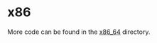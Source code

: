 # x86

More code can be found in the [x86_64](https://github.com/codedeviate/aicollectioncode/tree/master/Languages/Assembly/x86) directory.